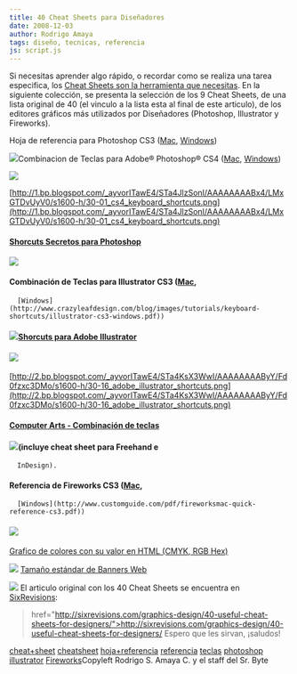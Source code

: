 ```yaml
---
title: 40 Cheat Sheets para Diseñadores
date: 2008-12-03
author: Rodrigo Amaya
tags: diseño, tecnicas, referencia
js: script.js
---
```


Si necesitas aprender algo rápido, o recordar como se realiza una tarea
      especifica, los [Cheat Sheets son la herramienta que necesitas](http://www.srbyte.com/2008/12/qu-es-un-cheatsheet.html). En la siguiente colección, se presenta la
      selección de los 9 Cheat Sheets, de una lista original de 40 (el vinculo a la lista esta al
      final de este articulo), de los editores gráficos más utilizados por Diseñadores (Photoshop,
      Illustrator y Fireworks).

Hoja
      de referencia para Photoshop CS3 ([Mac](http://www.customguide.com/pdf/photoshopmac-quick-reference-cs3.pdf), [Windows](http://www.customguide.com/pdf/photoshop-quick-reference-cs3.pdf))

[![](http://1.bp.blogspot.com/_ayvorITawE4/STa4KCyQpFI/AAAAAAAAByA/_D5_Q-vT7Jc/s320/30-02_quick_reference_card.png)](http://1.bp.blogspot.com/_ayvorITawE4/STa4KCyQpFI/AAAAAAAAByA/_D5_Q-vT7Jc/s1600-h/30-02_quick_reference_card.png)Combinacion de Teclas para Adobe® Photoshop® CS4 ([Mac](http://morris-photographics.com/photoshop/shortcuts/downloads/PSCS4_Keyboard_Shortcuts_Mac.pdf),
      [Windows](http://morris-photographics.com/photoshop/shortcuts/downloads/PSCS4_Keyboard_Shortcuts_PC.pdf))

![](http://1.bp.blogspot.com/_ayvorITawE4/STa4JlzSonI/AAAAAAAABx4/LMxGTDvUyV0/s320/30-01_cs4_keyboard_shortcuts.png)

[http://1.bp.blogspot.com/_ayvorITawE4/STa4JlzSonI/AAAAAAAABx4/LMxGTDvUyV0/s1600-h/30-01_cs4_keyboard_shortcuts.png](http://1.bp.blogspot.com/_ayvorITawE4/STa4JlzSonI/AAAAAAAABx4/LMxGTDvUyV0/s1600-h/30-01_cs4_keyboard_shortcuts.png)

#### [Shorcuts Secretos para Photoshop](http://www.webdesignerwall.com/tutorials/photoshop-secret-shortcuts/)

#### [![](http://3.bp.blogspot.com/_ayvorITawE4/STa4KFImKPI/AAAAAAAAByI/5QmHIVTFw4A/s320/30-05_photoshop_secret_shortcuts.png)](http://3.bp.blogspot.com/_ayvorITawE4/STa4KFImKPI/AAAAAAAAByI/5QmHIVTFw4A/s1600-h/30-05_photoshop_secret_shortcuts.png)

#### Combinación de Teclas para Illustrator CS3 ([Mac](http://www.crazyleafdesign.com/blog/images/tutorials/keyboard-shortcuts/illustrator-cs3-mac.pdf),
      [Windows](http://www.crazyleafdesign.com/blog/images/tutorials/keyboard-shortcuts/illustrator-cs3-windows.pdf))

#### [![](http://3.bp.blogspot.com/_ayvorITawE4/STa4KrxQqHI/AAAAAAAAByQ/NmTNnk2egsQ/s320/30-14_illustrator_cs3_useful_keyboard.png)](http://3.bp.blogspot.com/_ayvorITawE4/STa4KrxQqHI/AAAAAAAAByQ/NmTNnk2egsQ/s1600-h/30-14_illustrator_cs3_useful_keyboard.png)[Shorcuts para Adobe Illustrator](http://www.webdesignerwall.com/tutorials/adobe-illustrator-shortcuts/)

#### ![](http://2.bp.blogspot.com/_ayvorITawE4/STa4KsX3WwI/AAAAAAAAByY/Fd0fzxc3DMo/s320/30-16_adobe_illustrator_shortcuts.png)
[http://2.bp.blogspot.com/_ayvorITawE4/STa4KsX3WwI/AAAAAAAAByY/Fd0fzxc3DMo/s1600-h/30-16_adobe_illustrator_shortcuts.png](http://2.bp.blogspot.com/_ayvorITawE4/STa4KsX3WwI/AAAAAAAAByY/Fd0fzxc3DMo/s1600-h/30-16_adobe_illustrator_shortcuts.png)

#### [Computer Arts - Combinación de teclas](http://www.computerarts.co.uk/tutorials/new_media/keyboard_shortcut_cards)

#### [![](http://1.bp.blogspot.com/_ayvorITawE4/STa4vow6RuI/AAAAAAAAByg/p1fOoJ_Y5s8/s320/30-17_computer_arts.png)](http://1.bp.blogspot.com/_ayvorITawE4/STa4vow6RuI/AAAAAAAAByg/p1fOoJ_Y5s8/s1600-h/30-17_computer_arts.png)(incluye cheat sheet para Freehand e
      InDesign).

#### Referencia de Fireworks CS3 ([Mac](http://www.customguide.com/pdf/fireworksmac-quick-reference-cs3.pdf),
      [Windows](http://www.customguide.com/pdf/fireworksmac-quick-reference-cs3.pdf))

#### [![](http://3.bp.blogspot.com/_ayvorITawE4/STa4v4Un4YI/AAAAAAAAByo/awhPSZNbYcg/s320/30-18_fireworks_cs3_quick.png)](http://3.bp.blogspot.com/_ayvorITawE4/STa4v4Un4YI/AAAAAAAAByo/awhPSZNbYcg/s1600-h/30-18_fireworks_cs3_quick.png)
[Grafico de colores con su valor en HTML (CMYK, RGB Hex)](http://logoorange.com/color/color-codes-chart.php)

[![](http://1.bp.blogspot.com/_ayvorITawE4/STa4vzBJQTI/AAAAAAAAByw/g2Ygkph1rQI/s320/30-21_color_codes_matching.png)](http://1.bp.blogspot.com/_ayvorITawE4/STa4vzBJQTI/AAAAAAAAByw/g2Ygkph1rQI/s1600-h/30-21_color_codes_matching.png)
[Tamaño estándar de Banners Web](http://www.designerstoolbox.com/designresources/banners/)

[![](http://2.bp.blogspot.com/_ayvorITawE4/STa57G4RTNI/AAAAAAAABy4/X8BOLhddQlc/s320/30-29_standard_web_banners.png)](http://2.bp.blogspot.com/_ayvorITawE4/STa57G4RTNI/AAAAAAAABy4/X8BOLhddQlc/s1600-h/30-29_standard_web_banners.png)
El
      articulo original con los 40 Cheat Sheets se encuentra en [SixRevisions](http://sixrevisions.com/):

>  href="http://sixrevisions.com/graphics-design/40-useful-cheat-sheets-for-designers/">http://sixrevisions.com/graphics-design/40-useful-cheat-sheets-for-designers/
Espero que les sirvan, ¡saludos!

[cheat+sheet](http://www.blogalaxia.com/tags/cheat+sheet) [cheatsheet](http://www.blogalaxia.com/tags/cheatsheet) [hoja+referencia](http://www.blogalaxia.com/tags/hoja+referencia)
      [referencia](http://www.blogalaxia.com/tags/referencia) [teclas](http://www.blogalaxia.com/tags/teclas) [photoshop](http://www.blogalaxia.com/tags/photoshop) [illustrator](http://www.blogalaxia.com/tags/illustrator) [Fireworks](http://www.blogalaxia.com/tags/fireworks)Copyleft Rodrigo S. Amaya C. y el staff del Sr.
      Byte